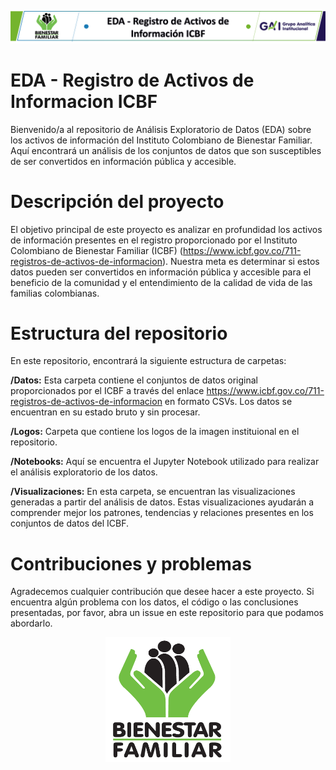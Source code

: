 ![Grupo de Analítica Institucional ICBF](https://github.com/ICBF-Analitica/Registro-de-Activos-de-Informacion-ICBF/blob/main/Logos/Header.png?raw=true)

# EDA - Registro de Activos de Informacion ICBF

Bienvenido/a al repositorio de Análisis Exploratorio de Datos (EDA) sobre los activos de información del Instituto Colombiano de Bienestar Familiar. Aquí encontrará un análisis de los conjuntos de datos que son susceptibles de ser convertidos en información pública y accesible.

# Descripción del proyecto

El objetivo principal de este proyecto es analizar en profundidad los activos de información presentes en el registro proporcionado por el Instituto Colombiano de Bienestar Familiar (ICBF) (https://www.icbf.gov.co/711-registros-de-activos-de-informacion). Nuestra meta es determinar si estos datos pueden ser convertidos en información pública y accesible para el beneficio de la comunidad y el entendimiento de la calidad de vida de las familias colombianas.

# Estructura del repositorio
En este repositorio, encontrará la siguiente estructura de carpetas:

**/Datos:** Esta carpeta contiene el conjuntos de datos original proporcionados por el ICBF a través del enlace https://www.icbf.gov.co/711-registros-de-activos-de-informacion en formato CSVs. Los datos se encuentran en su estado bruto y sin procesar.

**/Logos:** Carpeta que contiene los logos de la imagen instituional en el repositorio.

**/Notebooks:** Aquí se encuentra el Jupyter Notebook utilizado para realizar el análisis exploratorio de los datos.

**/Visualizaciones:** En esta carpeta, se encuentran las visualizaciones generadas a partir del análisis de datos. Estas visualizaciones ayudarán a comprender mejor los patrones, tendencias y relaciones presentes en los conjuntos de datos del ICBF.

# Contribuciones y problemas

Agradecemos cualquier contribución que desee hacer a este proyecto. Si encuentra algún problema con los datos, el código o las conclusiones presentadas, por favor, 
abra un issue en este repositorio para que podamos abordarlo.

<p align="center">
  <img src="https://github.com/ICBF-Analitica/Registro-de-Activos-de-Informacion-ICBF/blob/main/Logos/icbf-logo.png?raw=true" alt="Logo ICBF" width="200" height="200">
</p>

